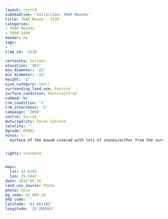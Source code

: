 ```yaml
---
layout: record
subheadline: 'Collection: TRAP Mounds'
title: TRAP Mound - 3110
categories:
- TRAP Mounds
- 3000-3999
header: no
tags:
- ''
trap_id: '3110'

certainty: Certain
elevation: '453'
max_diameter: '13'
min_diameter: '13'
height: '1'
size_category: Small
surrounding_land_use: Pasture
surface_condition: Pasture|Scrub
robbed: No
crm_condition: '3'
crm_intactness: '2'
campaign: '2010'
source: Survey
municipality: Gorno Sahrane
locality: ''
bgcode: DS001
notes: |-
  Surface of the mound covered with lots of stones/either from the surrounding pasture or from the mound.


rights: standard


maps:
  lat: 42.6285
  lon: 25.2442
date: 2018-05-16
land_use_source: Photo
photo: Good
bg_code: GS 006-16
akb_code: ''
latitude: '42.661102'
longitude: '25.206561'
---
```

